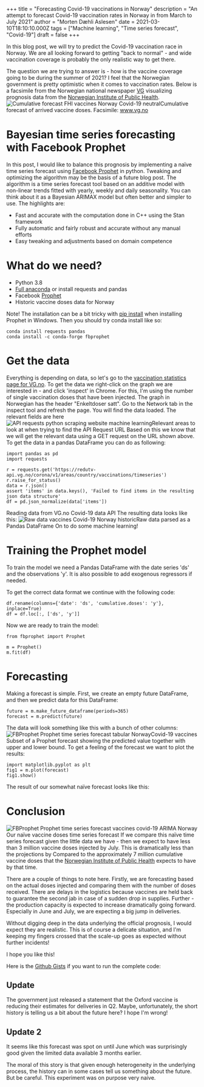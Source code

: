 +++
title = "Forecasting Covid-19 vaccinations in Norway"
description = "An attempt to forecast Covid-19 vaccination rates in Norway in from March to July 2021"
author = "Morten Dæhli Aslesen"
date = 2021-03-10T18:10:10.000Z
tags = ["Machine learning", "Time series forecast", "Covid-19"]
draft = false
+++

In this blog post, we will try to predict the Covid-19 vaccination race in Norway. We are all looking forward to getting "back to normal" - and wide vaccination coverage is probably the only realistic way to get there.

The question we are trying to answer is - how is the vaccine coverage going to be during the summer of 2021? I feel that the Norwegian government is pretty optimistic when it comes to vaccination rates. Below is a facsimile from the Norwegian national newspaper [VG](https://www.vg.no) visualizing prognosis data from the [Norwegian Institute of Public Health](https://www.fhi.no).
![Cumulative forecast FHI vaccines Norway Covid-19 neutral](/images/2021/03/FHI-vaccine-prognosis.png)Cumulative forecast of arrived vaccine doses. Facsimile: www.vg.no

# Bayesian time series forecasting with Facebook Prophet

In this post, I would like to balance this prognosis by implementing a naïve time series forecast using [Facebook Prophet](https://facebook.github.io/prophet/) in python. Tweaking and optimizing the algorithm may be the basis of a future blog post. The algorithm is a time series forecast tool based on an additive model with non-linear trends fitted with yearly, weekly and daily seasonality. You can think about it as a Bayesian ARIMAX model but often better and simpler to use. The highlights are:

- Fast and accurate with the computation done in C++ using the Stan framework
- Fully automatic and fairly robust and accurate without any manual efforts
- Easy tweaking and adjustments based on domain competence

# What do we need?

- Python 3.8
- [Full anaconda](https://docs.anaconda.com/anaconda/install/) or install requests and pandas
- Facebook [Prophet](https://facebook.github.io/prophet/docs/installation.html)
- Historic vaccine doses data for Norway

Note! The installation can be a bit tricky with [pip install](https://pip.pypa.io/en/stable/user_guide/) when installing Prophet in Windows. Then you should try conda install like so:

    conda install requests pandas
    conda install -c conda-forge fbprophet
    

# Get the data

Everything is depending on data, so let's go to the [vaccination statistics page for VG.no](https://www.vg.no/spesial/corona/vaksinering/norge/). To get the data we right-click on the graph we are interested in - and click 'inspect' in Chrome. For this, I'm using the number of single vaccination doses that have been injected. The graph in Norwegian has the header "Enkeltdoser satt". Go to the Network tab in the inspect tool and refresh the page. You will find the data loaded. The relevant fields are here
![API requests python scraping website machine learning](/images/2021/03/Skjermbilde-2021-03-11-kl.-20.43.35.png)Relevant areas to look at when trying to find the API Request URL
Based on this we know that we will get the relevant data using a GET request on the URL shown above. To get the data in a pandas DataFrame you can do as following:

    import pandas as pd
    import requests
    
    r = requests.get('https://redutv-api.vg.no/corona/v1/areas/country/vaccinations/timeseries')
    r.raise_for_status()
    data = r.json()
    assert 'items' in data.keys(), 'Failed to find items in the resulting json data structure'
    df = pd.json_normalize(data['items'])

Reading data from VG.no Covid-19 data API
The resulting data looks like this:
![Raw data vaccines Covid-19 Norway historic](/images/2021/03/raw-data.png)Raw data parsed as a Pandas DataFrame
On to do some machine learning!

# Training the Prophet model

To train the model we need a Pandas DataFrame with the date series 'ds' and the observations 'y'. It is also possible to add exogenous regressors if needed.

To get the correct data format we continue with the following code:

    df.rename(columns={'date': 'ds', 'cumulative.doses': 'y'}, inplace=True)
    df = df.loc[:, ['ds', 'y']]

Now we are ready to train the model:

    from fbprophet import Prophet
    
    m = Prophet()
    m.fit(df)

# Forecasting

Making a forecast is simple. First, we create an empty future DataFrame, and then we predict data for this DataFrame:

    future = m.make_future_dataframe(periods=365)
    forecast = m.predict(future)

The data will look something like this with a bunch of other columns:
![FBProphet Prophet time series forecast tabular NorwayCovid-19 vaccines](/images/2021/03/df_forecast-tail.png)Subset of a Prophet forecast showing the predicted value together with upper and lower bound.
To get a feeling of the forecast we want to plot the results:

    import matplotlib.pyplot as plt
    fig1 = m.plot(forecast)
    fig1.show()

The result of our somewhat naïve forecast looks like this:

# Conclusion
![FBProphet Prophet time series forecast vaccines covid-19 ARIMA Norway](/images/2021/03/naive_forecast_vaccines.png)Our naïve vaccine doses time series forecast
If we compare this naïve time series forecast given the little data we have - then we expect to have less than 3 million vaccine doses injected by July. This is dramatically less than the projections by Compared to the approximately 7 million cumulative vaccine doses that the [Norwegian Institute of Public Health](https://www.fhi.no) expects to have by that time.

There are a couple of things to note here. Firstly, we are forecasting based on the actual doses injected and comparing them with the number of doses received. There are delays in the logistics because vaccines are held back to guarantee the second jab in case of a sudden drop in supplies. Further - the production capacity is expected to increase dramatically going forward. Especially in June and July, we are expecting a big jump in deliveries.

Without digging deep in the data underlying the official prognosis, I would expect they are realistic. This is of course a delicate situation, and I'm keeping my fingers crossed that the scale-up goes as expected without further incidents!

I hope you like this!

Here is the [Github Gists](https://gist.github.com/mortendaehli) if you want to run the complete code:

## Update
The government just released a statement that the Oxford vaccine is reducing their estimates for deliveries in Q2. Maybe, unfortunately, the short history is telling us a bit about the future here? I hope I'm wrong!

## Update 2
It seems like this forecast was spot on until June which was surprisingly good given the limited data available 3 months earlier.

The moral of this story is that given enough heterogeneity in the underlying process, the history can in some cases tell us something about the future. But be careful. This experiment was on purpose very naive.